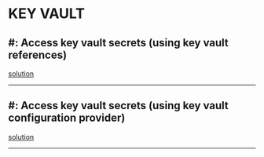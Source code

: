 # KEY VAULT

## #: Access key vault secrets (using key vault references)

[solution](../code-samples/function-app-keyvault-reference)

-----

## #: Access key vault secrets (using key vault configuration provider)

[solution](../code-samples/function-app-keyvault-configuration)

-----
